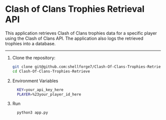 # Clash of Clans Trophies Retrieval API

This application retrieves Clash of Clans trophies data for a specific player using the Clash of Clans API. The application also logs the retrieved trophies into a database.

---

1. Clone the repository:
   ```bash
   git clone git@github.com:shellforge7/Clash-Of-Clans-Trophies-Retrieve.git
   cd Clash-Of-Clans-Trophies-Retrieve
   ```

2. Environment Variables
   ```bash
     KEY=your_api_key_here
     PLAYER=%23your_player_id_here
   ```

3. Run
   ```bash
     python3 app.py
   ```
